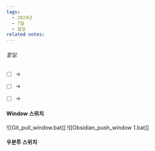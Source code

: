 ```yaml
---
tags:
  - 2024년
  - 7월
  - 할일
related notes:
---
```

###### 할일:
- [ ] ->
- [ ] ->
- [ ] ->






####  Window 스위치
![[Git_pull_window.bat]]
![[Obsidian_push_window 1.bat]]
#### 우분투 스위치
